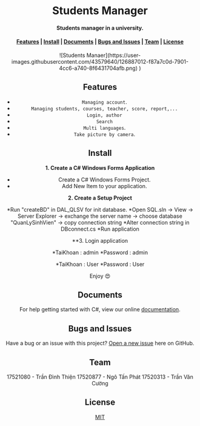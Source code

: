 ﻿<h1 align="center">
  <br>Students Manager<br>
</h1>

<h4 align="center">
  Students manager in a university.
</h4> 

<div align="center">
  <h4>
    <a href="#features">Features</a> |
    <a href="#install">Install</a> |
    <a href="#documents">Documents</a> |
    <a href="#bugs-and-issues">Bugs and Issues</a> |
    <a href="#team">Team</a> |
    <a href="#license">License</a>
  </h4>
</div>

<div align="center">
![Students Manaer](https://user-images.githubusercontent.com/43579640/126887012-f87a7c0d-7901-4cc6-a740-8f6431704afb.png)
)
<div>

## Features

* `Managing account`.
* `Managing students, courses, teacher, score, report,...`
* `Login, author`
* `Search`
* `Multi languages`.
* `Take picture by camera`.

## Install

**1. Create a C# Windows Forms Application**

* Create a C# Windows Forms Project.
* Add New Item to your application.

**2. Create a Setup Project**

*Run "createBD" in DAL_QLSV for init database.
*Open SQL.sln -> View -> Server Explorer -> exchange the server name -> choose database "QuanLySinhVien" -> copy connection string
*Alter connection string in DBconnect.cs 
*Run application

**3. Login application

*TaiKhoan : admin
*Password : admin

*TaiKhoan : User
*Password : User

Enjoy 😍

## Documents

For help getting started with C#, view our online [documentation](https://docs.microsoft.com/en-us/dotnet/csharp/).

## Bugs and Issues

Have a bug or an issue with this project? [Open a new issue](https://github.com/ThienUIT/QuanLySinhVien/issues) here on GitHub.

## Team

17521080 - Trần Đình Thiện
17520877 - Ngô Tấn Phát
17520313 - Trần Văn Cường

## License

[MIT](https://opensource.org/licenses/MIT)
